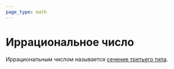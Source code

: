 ```yaml
---
page_type: math
---
```


# Иррациональное число

Иррациональным числом называется [сечение третьего типа]([[20221030230520]]).

